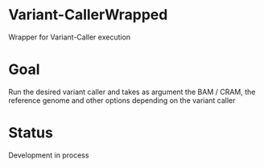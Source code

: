 # Variant-CallerWrapped
Wrapper for Variant-Caller execution
# Goal
Run the desired variant caller and takes as argument the BAM / CRAM, the reference genome  and other options depending on the variant caller 
# Status
Development in process
